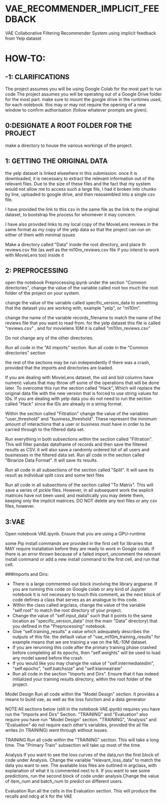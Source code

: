 # VAE_RECOMMENDER_IMPLICIT_FEEDBACK
VAE Collaborative Filtering Recommender System using implicit feedback from Yelp dataset 

# HOW-TO:
## -1: CLARIFICATIONS
The project assumes you will be using Google Colab for the most part to run code 
The project assumes you will be operating out of a Google Drive folder for the most part. make sure to mount the google drive in the runtimes used, for each notebook. this may or may not require the opening of a new window to confirm authorisation (follow whatever prompts are given).



## 0:DESIGNATE A ROOT FOLDER FOR THE PROJECT
make a directory to house the various workings of the project. 




## 1: GETTING THE ORIGINAL DATA
the yelp dataset is linked elsewhere in this submission. once it is downloaded, it is necessary to extract the relevant information out of the relevant files. Due to the size of these files and the fact that my system would not allow me to access such a large file, I had it broken into chunks by line, uploaded to google drive, and then reassembled into a single csv file.

I have provided the link to this csv in the same file as the link to the original dataset, to bootstrap the process for whomever it may concern.

I have also provided links to my local copy of the MovieLens reviews in the same format as my copy of the yelp data so that the project can run on either of them with minimal issues

Make a directory called "Data" inside the root directory, and place th reviews.csv file (as well as the ml10m_reviews.csv file if you intend to work with MovieLens too) inside it

## 2: PREPROCESSING
open the notebook Preprocessing.ipynb
under the section "Common directories", change the value of the variable called  root  too much the root folder of the project on your system.  

change the value of the variable called specific_version_data  to something that the dataset you are working with,  example "yelp", or "ml10m".

 change the name of the variable records_filename to match the name of the reviews file that you want to read from.  for the yelp dataset this file is called "reviews.csv" , and for movielens 10M it is called "ml10m_reviews.csv"

Do not change any of the other directories. 

Run all code in the "All imports" section.
Run all code in  the "Common directories" section

the rest of the sections may be run independently if there was a crash, provided that the imports and directories are loaded.

If you are dealing with MovieLens dataset,  the uid and bid columns have numeric values that may throw off some of the operations that will be done later. To overcome this run the section called "Hack", Which will replace the original data file with the new version that is forced to use string values for IDs. If you are dealing with yelp data you do not need to run the section called "Hack"  since the IDs are already in a string format.

Within the section called "Filtration" change the value of the variables "user_threshold" and "business_threshold". These represent the minimum amount of interactions that a user or business must have in order to be carried through to the filtered data set. 

Run everything in both subsections within the section called "Filtration". This will filter pandas dataframe of records and then save the filtered results as CSV.  it will also save a randomly ordered list of all users and businesses in the filtered data set.
 Run all code in the section called "Binarize Data Format". It will save its results.

 Run all code in all subsections of  the section called "Split". It will save its result as individual split csvs and some text files

Run all code in all subsections of the section called "To Matrix". This will save a series of pickle files. However, in all subsequent work the explicit matrices have not been used, and realistically you may delete them, keeping only the implicit matrices. DO NOT delete any text files or any csv files, however.


## 3:VAE
Open notebook VAE.ipynb. Ensure that you are using a GPU-runtime

some Pip install commands are provided in the first cell for libraries that MAY require installation before they are ready to work in Google colab. If there is an error thrown because of a failed import, uncomment the relevant install command or add a new install command to the first cell, and run that cell.

###Imports and Dirs:
* There is a large commented-out block involving the library argparse. If you are running this code on Google colab or any kind of Jupyter notebook it is not necessary to touch this 	comment,  as the  next block of code defines a class that serves as an analogue to this code. 
* Within the class called argclass, change the value of the variable "self.root" to match the root directory of your project. 
* Change the value of "self.input_data"  such that it points to the same location as "specific_version_data" (not the main "Data" directory) that you defined in the "Preprocessing" notebook.
* Give "self.training_results" a value which adequately describes the outputs of this file.  the default value of "vae_ml10m_training_results"  for example means that we are training a vae on the ML-10M dataset. 
* If you are  rerunning this code after the primary training phase crashed before completing all its epochs, then "self.weights" will be used to load any model saved before the crash
* If you would like you may change the value of "self.intermediatedim", "self.epochs", "self.batchsize" and "self.klannealrate"
* Run all code in the section "Imports and Dirs". Ensure that it has indeed initialized your training results directory, within the root folder of the project. 

Model Design
Run all code within the "Model Design" section. It provides a means to build vae, as well as the loss function and a data generator

NOTE:All sections below (still in the notebook VAE.ipynb) requires you have run the "Imports and Dirs" Section. "TRAINING" and "Evaluation" also require you have run "Model Design" section. "TRAINING", "Analysis" and "Evaluation" do not require each other’s variables, provided the all file writes (in TRAINING) went through without issues.

TRAINING
Run all code within the "TRAINING" section. This will take a long time. The "Primary Train" subsection will take up most of the time. 

Analysis 
If you want to see the loss curves of the data,run  the first block of code under Analysis. Change the variable "relevant_loss_data" to match the data you want to see. The available loss files are outlined in argclass, with explanation of what it is commented next to it.
If you want to see some predictions, run the second block of code under analysis.Change the value of item_num and batch_num  to predict on different users. 

Evaluation 
Run all the cells in the Evaluation section. This will produce the recalls and ndcg at k for the VAE

